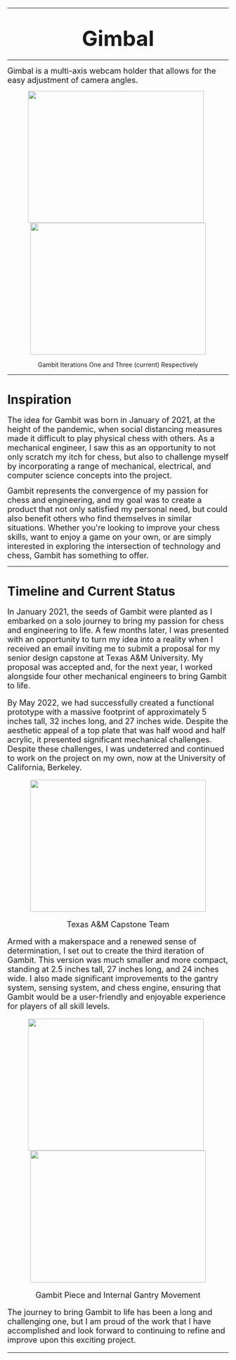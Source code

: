 ___

# <center><font size='8'>**Gimbal**</font> </center>
---

<font size='4'> Gimbal is a multi-axis webcam holder that allows for the easy adjustment of camera angles.

</font>

<p align='center'>
    <img src="images/gambitChessboard.jpg" width="400" height="300" style="margin-right: 10px;">
    <img src="images/gambit_new.jpg" width="400" height="300" >
</p>
<p align = 'center'>
Gambit Iterations One and Three (current) Respectively
<p/>


___

# **Inspiration**

<font size='4'> The idea for Gambit was born in January of 2021, at the height of the pandemic, when social distancing measures made it difficult to play physical chess with others. As a mechanical engineer, I saw this as an opportunity to not only scratch my itch for chess, but also to challenge myself by incorporating a range of mechanical, electrical, and computer science concepts into the project.

Gambit represents the convergence of my passion for chess and engineering, and my goal was to create a product that not only satisfied my personal need, but could also benefit others who find themselves in similar situations. Whether you're looking to improve your chess skills, want to enjoy a game on your own, or are simply interested in exploring the intersection of technology and chess, Gambit has something to offer. </font>

___

# **Timeline and Current Status** 

<font size='4'> 
In January 2021, the seeds of Gambit were planted as I embarked on a solo journey to bring my passion for chess and engineering to life. A few months later, I was presented with an opportunity to turn my idea into a reality when I received an email inviting me to submit a proposal for my senior design capstone at Texas A&M University. My proposal was accepted and, for the next year, I worked alongside four other mechanical engineers to bring Gambit to life.

By May 2022, we had successfully created a functional prototype with a massive footprint of approximately 5 inches tall, 32 inches long, and 27 inches wide. Despite the aesthetic appeal of a top plate that was half wood and half acrylic, it presented significant mechanical challenges. Despite these challenges, I was undeterred and continued to work on the project on my own, now at the University of California, Berkeley.


<p align = 'center'>
<img src="images/Team.jpg" width="400" height="300">
<p/>
<p align = 'center'>
Texas A&M Capstone Team
<p/>

Armed with a makerspace and a renewed sense of determination, I set out to create the third iteration of Gambit. This version was much smaller and more compact, standing at 2.5 inches tall, 27 inches long, and 24 inches wide. I also made significant improvements to the gantry system, sensing system, and chess engine, ensuring that Gambit would be a user-friendly and enjoyable experience for players of all skill levels. 

<p align='center'>
    <img src="images/piece_moving.gif" width="400" height="300" style="margin-right: 10px;">
    <img src="images/gantry_move.gif" width="400" height="300" >
</p>
<p align = 'center'>
Gambit Piece and Internal Gantry Movement
<p/>

The journey to bring Gambit to life has been a long and challenging one, but I am proud of the work that I have accomplished and look forward to continuing to refine and improve upon this exciting project.

</font>

___
